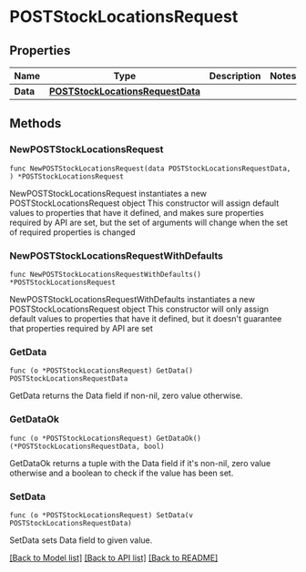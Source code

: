 # POSTStockLocationsRequest

## Properties

Name | Type | Description | Notes
------------ | ------------- | ------------- | -------------
**Data** | [**POSTStockLocationsRequestData**](POSTStockLocationsRequestData.md) |  | 

## Methods

### NewPOSTStockLocationsRequest

`func NewPOSTStockLocationsRequest(data POSTStockLocationsRequestData, ) *POSTStockLocationsRequest`

NewPOSTStockLocationsRequest instantiates a new POSTStockLocationsRequest object
This constructor will assign default values to properties that have it defined,
and makes sure properties required by API are set, but the set of arguments
will change when the set of required properties is changed

### NewPOSTStockLocationsRequestWithDefaults

`func NewPOSTStockLocationsRequestWithDefaults() *POSTStockLocationsRequest`

NewPOSTStockLocationsRequestWithDefaults instantiates a new POSTStockLocationsRequest object
This constructor will only assign default values to properties that have it defined,
but it doesn't guarantee that properties required by API are set

### GetData

`func (o *POSTStockLocationsRequest) GetData() POSTStockLocationsRequestData`

GetData returns the Data field if non-nil, zero value otherwise.

### GetDataOk

`func (o *POSTStockLocationsRequest) GetDataOk() (*POSTStockLocationsRequestData, bool)`

GetDataOk returns a tuple with the Data field if it's non-nil, zero value otherwise
and a boolean to check if the value has been set.

### SetData

`func (o *POSTStockLocationsRequest) SetData(v POSTStockLocationsRequestData)`

SetData sets Data field to given value.



[[Back to Model list]](../README.md#documentation-for-models) [[Back to API list]](../README.md#documentation-for-api-endpoints) [[Back to README]](../README.md)


